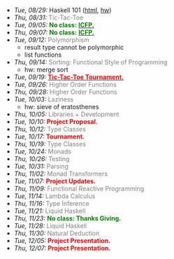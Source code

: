 - *Tue, 08/29:* Haskell 101 ([html](lectures/Haskell101.html), [hw](homeworks/HW1.lhs))
- *Thu, 08/31:* <span style="color:gray"> Tic-Tac-Toe</span>
- *Tue, 09/05:* <span style="color:green">**No class:**</span> [<span style="color:green">**ICFP.**</span>](http://conf.researchr.org/home/icfp-2017) 
- *Thu, 09/07:* <span style="color:green">**No class:**</span> [<span style="color:green">**ICFP.**</span>](http://conf.researchr.org/home/icfp-2017) 
- *Tue, 09/12:* <span style="color:gray"> Polymorphism</span>
   - result type cannot be polymorphic 
   - list functions
- *Thu, 09/14:* <span style="color:gray"> Sorting: Functional Style of Programming</span>
   - hw: merge sort
- *Tue, 09/19:* [<span style="color:red">**Tic-Tac-Toe Tournament.**</span>](https://stackoverflow.com/questions/35465557/how-to-apply-color-in-markdown)
- *Tue, 09/26:* <span style="color:gray"> Higher Order Functions</span>
- *Thu, 09/28:* <span style="color:gray"> Higher Order Functions</span>
- *Tue, 10/03:* <span style="color:gray"> Laziness</span>
  - hw: sieve of eratosthenes
- *Thu, 10/05:* <span style="color:gray"> Libraries + Development</span>
- *Tue, 10/10:* <span style="color:red">**Project Proposal.**</span> 
- *Thu, 10/12:* <span style="color:gray"> Type Classes </span>
- *Tue, 10/17:* <span style="color:red">**Tournament.**</span>
- *Thu, 10/19:* <span style="color:gray"> Type Classes </span>
- *Tue, 10/24:* <span style="color:gray"> Monads </span>
- *Thu, 10/26:* <span style="color:gray"> Testing </span>
- *Tue, 10/31:* <span style="color:gray"> Parsing </span>
- *Thu, 11/02:* <span style="color:gray"> Monad Transformers </span>
- *Tue, 11/07:* <span style="color:red">**Project Updates.**</span> 
- *Thu, 11/09:* <span style="color:gray"> Functional Reactive Programming </span>
- *Tue, 11/14:* <span style="color:gray"> Lambda Calculus </span>
- *Thu, 11/16:* <span style="color:gray"> Type Inference </span>
- *Tue, 11/21:* <span style="color:gray"> Liquid Haskell </span>
- *Thu, 11/23:* <span style="color:green">**No class: Thanks Giving.**</span> 
- *Tue, 11/28:* <span style="color:gray"> Liquid Haskell </span>
- *Thu, 11/30:* <span style="color:gray"> Natural Deduction </span>
- *Tue, 12/05:* <span style="color:red">**Project Presentation.**</span> 
- *Thu, 12/07:* <span style="color:red">**Project Presentation.**</span> 



